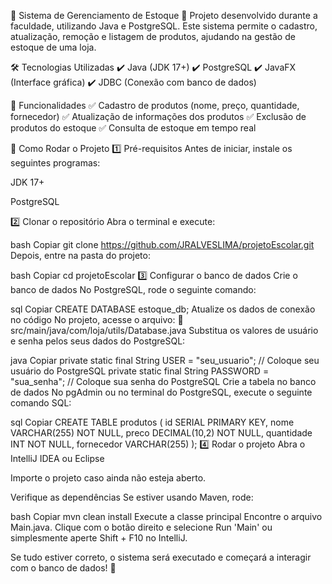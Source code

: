 🏪 Sistema de Gerenciamento de Estoque
🚀 Projeto desenvolvido durante a faculdade, utilizando Java e PostgreSQL.
Este sistema permite o cadastro, atualização, remoção e listagem de produtos, ajudando na gestão de estoque de uma loja.

🛠️ Tecnologias Utilizadas
✔️ Java (JDK 17+)
✔️ PostgreSQL
✔️ JavaFX (Interface gráfica)
✔️ JDBC (Conexão com banco de dados)

📌 Funcionalidades
✅ Cadastro de produtos (nome, preço, quantidade, fornecedor)
✅ Atualização de informações dos produtos
✅ Exclusão de produtos do estoque
✅ Consulta de estoque em tempo real

🚀 Como Rodar o Projeto
1️⃣ Pré-requisitos
Antes de iniciar, instale os seguintes programas:

JDK 17+

PostgreSQL

2️⃣ Clonar o repositório
Abra o terminal e execute:

bash
Copiar
git clone https://github.com/JRALVESLIMA/projetoEscolar.git
Depois, entre na pasta do projeto:

bash
Copiar
cd projetoEscolar
3️⃣ Configurar o banco de dados
Crie o banco de dados
No PostgreSQL, rode o seguinte comando:

sql
Copiar
CREATE DATABASE estoque_db;
Atualize os dados de conexão no código
No projeto, acesse o arquivo:
📂 src/main/java/com/loja/utils/Database.java
Substitua os valores de usuário e senha pelos seus dados do PostgreSQL:

java
Copiar
private static final String USER = "seu_usuario";  // Coloque seu usuário do PostgreSQL
private static final String PASSWORD = "sua_senha";  // Coloque sua senha do PostgreSQL
Crie a tabela no banco de dados
No pgAdmin ou no terminal do PostgreSQL, execute o seguinte comando SQL:

sql
Copiar
CREATE TABLE produtos (
    id SERIAL PRIMARY KEY,
    nome VARCHAR(255) NOT NULL,
    preco DECIMAL(10,2) NOT NULL,
    quantidade INT NOT NULL,
    fornecedor VARCHAR(255)
);
4️⃣ Rodar o projeto
Abra o IntelliJ IDEA ou Eclipse

Importe o projeto caso ainda não esteja aberto.

Verifique as dependências
Se estiver usando Maven, rode:

bash
Copiar
mvn clean install
Execute a classe principal
Encontre o arquivo Main.java.
Clique com o botão direito e selecione Run 'Main' ou simplesmente aperte Shift + F10 no IntelliJ.

Se tudo estiver correto, o sistema será executado e começará a interagir com o banco de dados! 🚀
